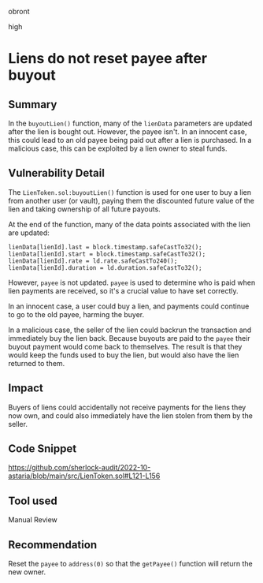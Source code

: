 obront

high

# Liens do not reset payee after buyout

## Summary

In the `buyoutLien()` function, many of the `lienData` parameters are updated after the lien is bought out. However, the payee isn't. In an innocent case, this could lead to an old payee being paid out after a lien is purchased. In a malicious case, this can be exploited by a lien owner to steal funds.

## Vulnerability Detail

The `LienToken.sol:buyoutLien()` function is used for one user to buy a lien from another user (or vault), paying them the discounted future value of the lien and taking ownership of all future payouts.

At the end of the function, many of the data points associated with the lien are updated:

```solidity
lienData[lienId].last = block.timestamp.safeCastTo32();
lienData[lienId].start = block.timestamp.safeCastTo32();
lienData[lienId].rate = ld.rate.safeCastTo240();
lienData[lienId].duration = ld.duration.safeCastTo32();
```

However, `payee` is not updated. `payee` is used to determine who is paid when lien payments are received, so it's a crucial value to have set correctly.

In an innocent case, a user could buy a lien, and payments could continue to go to the old payee, harming the buyer.

In a malicious case, the seller of the lien could backrun the transaction and immediately buy the lien back. Because buyouts are paid to the `payee` their buyout payment would come back to themselves. The result is that they would keep the funds used to buy the lien, but would also have the lien returned to them.

## Impact

Buyers of liens could accidentally not receive payments for the liens they now own, and could also immediately have the lien stolen from them by the seller.

## Code Snippet

https://github.com/sherlock-audit/2022-10-astaria/blob/main/src/LienToken.sol#L121-L156

## Tool used

Manual Review

## Recommendation

Reset the `payee` to `address(0)` so that the `getPayee()` function will return the new owner.
